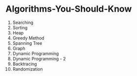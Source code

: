 # Algorithms-You-Should-Know
1) Searching
2) Sorting 
3) Heap
4) Greedy Method
5) Spanning Tree
6) Graph
7) Dynamic Programming
8) Dynamic Programming - 2
9) Backtracing
10) Randomization
